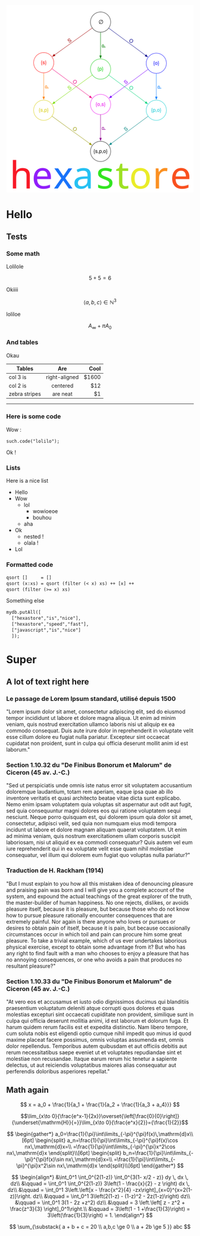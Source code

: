 ![](HexastoreLogo.svg "logo")



# Hello

## Tests

### Some math

Lolilole

$$ 5 + 5 = 6 $$

Okiiii

$$\langle a,b,c\rangle \in \mathbb{N}^3 $$

loliloe

$$ A_\infty + \pi A_0$$

### And tables

Okau


| Tables        | Are           | Cool  |
| ------------- |:-------------:| -----:|
| col 3 is      | right-aligned | $1600 |
| col 2 is      | centered      |   $12 |
| zebra stripes | are neat      |    $1 |

--------------

### Here is some code

Wow :

    such.code("lolilo");

Ok !

### Lists

Here is a nice list

- Hello
- Wow
    - lol
        - wowioeoe
        - bouhou
    - aha
- Ok
    - nested !
    - olala !
- Lol


### Formatted code

~~~~~~~~~~~~~~~~~~~~~~~~~~~~~~~~~~~~~~~~~~~~~~~~~ {.haskell}
qsort []     = []
qsort (x:xs) = qsort (filter (< x) xs) ++ [x] ++
qsort (filter (>= x) xs)
~~~~~~~~~~~~~~~~~~~~~~~~~~~~~~~~~~~~~~~~~~~~~~~~~

Something else

~~~~~~~~~~~~~~~~~~~~~~~~~~~~~~~~~~~~~~~~~~~~~~~~~ { .javascript}
mydb.putAll([
  ["hexastore","is","nice"],
  ["hexastore","speed","fast"],
  ["javascript","is","nice"]
  ]);
~~~~~~~~~~~~~~~~~~~~~~~~~~~~~~~~~~~~~~~~~~~~~~~~~

# Super

## A lot of text right here

### Le passage de Lorem Ipsum standard, utilisé depuis 1500

"Lorem ipsum dolor sit amet, consectetur adipiscing elit, sed do eiusmod tempor incididunt ut labore et dolore magna aliqua. Ut enim ad minim veniam, quis nostrud exercitation ullamco laboris nisi ut aliquip ex ea commodo consequat. Duis aute irure dolor in reprehenderit in voluptate velit esse cillum dolore eu fugiat nulla pariatur. Excepteur sint occaecat cupidatat non proident, sunt in culpa qui officia deserunt mollit anim id est laborum."

###  Section 1.10.32 du "De Finibus Bonorum et Malorum" de Ciceron (45 av. J.-C.)

"Sed ut perspiciatis unde omnis iste natus error sit voluptatem accusantium doloremque laudantium, totam rem aperiam, eaque ipsa quae ab illo inventore veritatis et quasi architecto beatae vitae dicta sunt explicabo. Nemo enim ipsam voluptatem quia voluptas sit aspernatur aut odit aut fugit, sed quia consequuntur magni dolores eos qui ratione voluptatem sequi nesciunt. Neque porro quisquam est, qui dolorem ipsum quia dolor sit amet, consectetur, adipisci velit, sed quia non numquam eius modi tempora incidunt ut labore et dolore magnam aliquam quaerat voluptatem. Ut enim ad minima veniam, quis nostrum exercitationem ullam corporis suscipit laboriosam, nisi ut aliquid ex ea commodi consequatur? Quis autem vel eum iure reprehenderit qui in ea voluptate velit esse quam nihil molestiae consequatur, vel illum qui dolorem eum fugiat quo voluptas nulla pariatur?"

### Traduction de H. Rackham (1914)

"But I must explain to you how all this mistaken idea of denouncing pleasure and praising pain was born and I will give you a complete account of the system, and expound the actual teachings of the great explorer of the truth, the master-builder of human happiness. No one rejects, dislikes, or avoids pleasure itself, because it is pleasure, but because those who do not know how to pursue pleasure rationally encounter consequences that are extremely painful. Nor again is there anyone who loves or pursues or desires to obtain pain of itself, because it is pain, but because occasionally circumstances occur in which toil and pain can procure him some great pleasure. To take a trivial example, which of us ever undertakes laborious physical exercise, except to obtain some advantage from it? But who has any right to find fault with a man who chooses to enjoy a pleasure that has no annoying consequences, or one who avoids a pain that produces no resultant pleasure?"

### Section 1.10.33 du "De Finibus Bonorum et Malorum" de Ciceron (45 av. J.-C.)

"At vero eos et accusamus et iusto odio dignissimos ducimus qui blanditiis praesentium voluptatum deleniti atque corrupti quos dolores et quas molestias excepturi sint occaecati cupiditate non provident, similique sunt in culpa qui officia deserunt mollitia animi, id est laborum et dolorum fuga. Et harum quidem rerum facilis est et expedita distinctio. Nam libero tempore, cum soluta nobis est eligendi optio cumque nihil impedit quo minus id quod maxime placeat facere possimus, omnis voluptas assumenda est, omnis dolor repellendus. Temporibus autem quibusdam et aut officiis debitis aut rerum necessitatibus saepe eveniet ut et voluptates repudiandae sint et molestiae non recusandae. Itaque earum rerum hic tenetur a sapiente delectus, ut aut reiciendis voluptatibus maiores alias consequatur aut perferendis doloribus asperiores repellat."

## Math again

$$ x = a_0 + \frac{1}{a_1 + \frac{1}{a_2 + \frac{1}{a_3 + a_4}}} $$


$$\lim_{x\to 0}{\frac{e^x-1}{2x}}\overset{\left[\frac{0}{0}\right]}{\underset{\mathrm{H}}{=}}\lim_{x\to 0}{\frac{e^x}{2}}={\frac{1}{2}}$$


$$
\begin{gather*}
a_0=\frac{1}{\pi}\int\limits_{-\pi}^{\pi}f(x)\,\mathrm{d}x\\[6pt]
\begin{split}
a_n=\frac{1}{\pi}\int\limits_{-\pi}^{\pi}f(x)\cos nx\,\mathrm{d}x=\\
=\frac{1}{\pi}\int\limits_{-\pi}^{\pi}x^2\cos nx\,\mathrm{d}x
\end{split}\\[6pt]
\begin{split}
b_n=\frac{1}{\pi}\int\limits_{-\pi}^{\pi}f(x)\sin nx\,\mathrm{d}x=\\
=\frac{1}{\pi}\int\limits_{-\pi}^{\pi}x^2\sin nx\,\mathrm{d}x
\end{split}\\[6pt]
\end{gather*}
$$


$$
\begin{align*}
&\int_0^1 \int_0^{2(1-z)} \int_0^{3(1- x/2 - z)} dy \, dx \, dz\\
&\qquad =
\int_0^1 \int_0^{2(1-z)} 3\left(1 - \frac{x}{2} -  z \right) dx \,
dz\\
&\qquad = \int_0^1 3\left.\left[x - \frac{x^2}{4} -zx\right]_{x=0}^{x=2(1-z)}\right. dz\\
&\qquad = \int_0^1 3\left(2(1-z) - (1-z)^2 - 2z(1-z)\right) dz\\
&\qquad = \int_0^1 3(1 - 2z +z^2) dz\\
&\qquad =  3 \left.\left[ z - z^2 + \frac{z^3}{3} \right]_0^1\right.\\
&\qquad = 3\left(1 - 1 +\frac{1}{3}\right) = 3\left(\frac{1}{3}\right) = 1.
\end{align*}
$$

$$
\sum_{\substack{ a + b + c = 20 \\
  a,b,c \ge 0 \\ a + 2b \ge 5 }} abc
  $$
